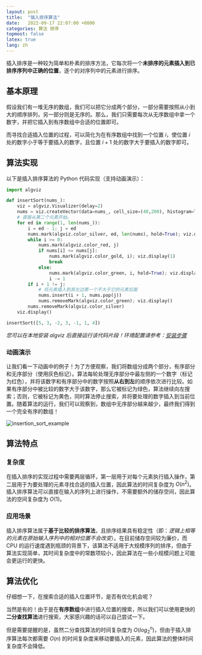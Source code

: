 ```yaml
---
layout: post
title:  "插入排序算法"
date:   2022-09-17 22:07:00 +0800
categories: 算法 排序
topmost: false
latex: true
lang: zh
---
```



插入排序是一种较为简单和朴素的排序方法，它每次将一个**未排序的元素插入到已排序序列中正确的位置**，逐个的对序列中的元素进行排序。

## 基本原理

假设我们有一堆无序的数组，我们可以把它分成两个部分，一部分需要按照从小到大的顺序排列，另一部分则是无序的。那么，我们只需要每次从无序数组中拿一个数字，并把它插入到有序数组中合适的位置即可。

而寻找合适插入位置的过程，可以简化为在有序数组中找到一个位置 $i$，使位置 $i$ 处的数字小于等于要插入的数字，且位置 $i+1$ 处的数字大于要插入的数字即可。

## 算法实现

以下是插入排序算法的 Python 代码实现（支持动画演示）：

```python
import algviz

def insertSort(nums_):
    viz = algviz.Visualizer(delay=2)
    nums = viz.createVector(data=nums_, cell_size=(40,200), histogram=True, show_index=False)
    # 直接从第二个元素开始。
    for ed in range(1, len(nums_)):
        i = ed - 1; j = ed
        nums.mark(algviz.color_silver, ed, len(nums), hold=True); viz.display(1)
        while i >= 0:
            nums.mark(algviz.color_red, j)
            if nums[i] <= nums[j]:
                nums.mark(algviz.color_gold, i); viz.display(1)
                break
            else:
                nums.mark(algviz.color_green, i, hold=True); viz.display(1)
                i -= 1
        if i + 1 != j:
            # 将元素插入到其左边第一个不大于它的元素后面
            nums.insert(i + 1, nums.pop(j))
            nums.removeMark(algviz.color_green); viz.display()
        nums.removeMark(algviz.color_silver)
    viz.display()

insertSort([5, 3, -2, 3, -1, 1, 4])
```

*您可以在本地安装 algviz 后直接运行该代码片段！环境配置请参考：[安装步骤](https://algviz.com/cn/about.html#%E5%AE%89%E8%A3%85%E6%AD%A5%E9%AA%A4)*

### 动画演示

让我们看一下动画中的例子！为了方便观察，我们将数组分成两个部分，有序部分和无序部分（使用灰色标记）。算法每轮处理无序部分中最左侧的一个数字（标记为红色），并将该数字和有序部分中的数字按照**从右到左**的顺序依次进行比较。如果有序部分中被比较的数字大于该数字，那么它被标记为绿色，算法继续向左搜索；否则，它被标记为黄色，同时算法停止搜索，并将要处理的数字插入到当前位置。随着算法的运行，我们可以观察到，数组中无序部分越来越少，最终我们得到一个完全有序的数组！

![insertion_sort_example](https://cdn.jsdelivr.net/gh/zjl9959/algviz-launch@master/svgs/InsertionSort.svg)

## 算法特点

### 复杂度

在插入排序的实现过程中需要两层循环，第一层用于对每个元素执行插入操作，第二层用于为要处理的元素寻找合适的插入位置，因此算法的时间复杂度为 $O(n^2)$。插入排序算法可以直接在输入的序列上进行操作，不需要额外的储存空间，因此算法的空间复杂度为 $O(1)$。

### 应用场景

插入排序算法属于**基于比较的排序算法**，且排序结果具有稳定性（即：*逻辑上相等的元素在原始输入序列中的相对位置不会改变*）。在目前储存空间较为廉价，而 CPU 的运行速度遇到瓶颈的背景下，该算法不适用于大规模序列的排序，但由于算法实现简单，其时间复杂度中的常数项较小，因此算法在一些小规模问题上可能会更运行的更快。

## 算法优化

仔细想一下，在搜索合适的插入位置环节，是否有优化机会呢？

当然是有的！由于是在**有序数组**中进行插入位置的搜索，所以我们可以使用更快的**二分查找算法**进行搜索，大家感兴趣的话可以自己尝试一下。

但是需要提醒的是，虽然二分查找算法的时间复杂度为 $O(log_2^n)$，但由于插入排序算法每次都需要 $O(n)$ 的时间复杂度来移动要插入的元素，因此算法的整体时间复杂度不会降低。
